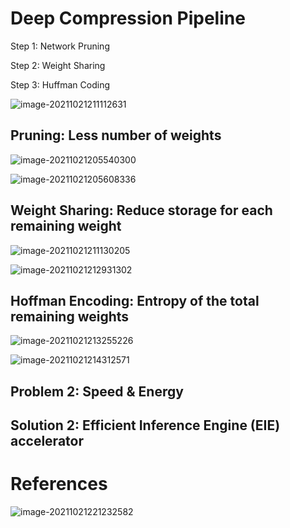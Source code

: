 # Deep Compression Pipeline

Step 1: Network Pruning

Step 2: Weight Sharing

Step 3: Huffman Coding

![image-20211021211112631](C:\Users\solaris2578\AppData\Roaming\Typora\typora-user-images\image-20211021211112631.png)

## Pruning: Less number of weights

![image-20211021205540300](C:\Users\solaris2578\AppData\Roaming\Typora\typora-user-images\image-20211021205540300.png)

![image-20211021205608336](C:\Users\solaris2578\AppData\Roaming\Typora\typora-user-images\image-20211021205608336.png)

## Weight Sharing: Reduce storage for each remaining weight

![image-20211021211130205](C:\Users\solaris2578\AppData\Roaming\Typora\typora-user-images\image-20211021211130205.png)

![image-20211021212931302](C:\Users\solaris2578\AppData\Roaming\Typora\typora-user-images\image-20211021212931302.png)

## Hoffman Encoding: Entropy of the total remaining weights

![image-20211021213255226](C:\Users\solaris2578\AppData\Roaming\Typora\typora-user-images\image-20211021213255226.png)

![image-20211021214312571](C:\Users\solaris2578\AppData\Roaming\Typora\typora-user-images\image-20211021214312571.png)

## Problem 2: Speed & Energy

## Solution 2: Efficient Inference Engine (EIE) accelerator

# References

![image-20211021221232582](C:\Users\solaris2578\AppData\Roaming\Typora\typora-user-images\image-20211021221232582.png)